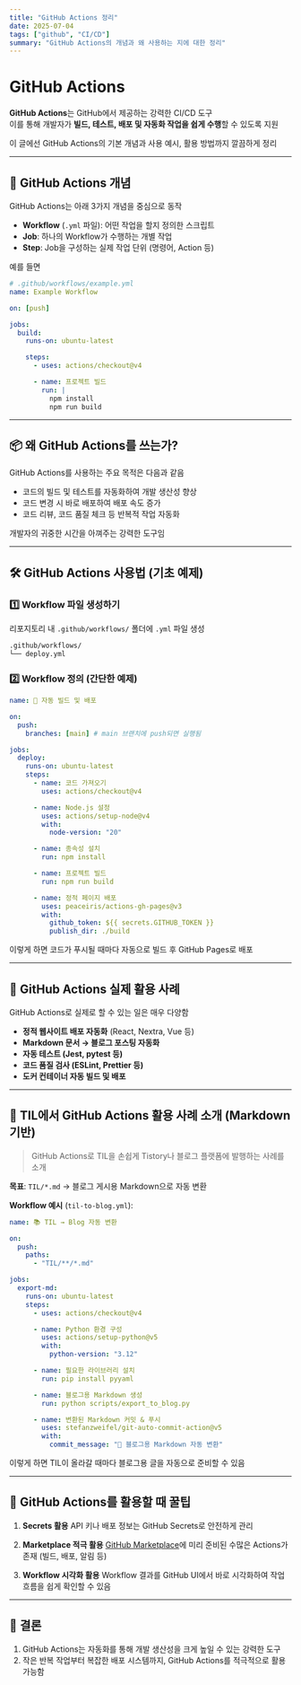 ```yaml
---
title: "GitHub Actions 정리"
date: 2025-07-04
tags: ["github", "CI/CD"]
summary: "GitHub Actions의 개념과 왜 사용하는 지에 대한 정리"
---
```


# GitHub Actions

**GitHub Actions**는 GitHub에서 제공하는 강력한 CI/CD 도구  
이를 통해 개발자가 **빌드, 테스트, 배포 및 자동화 작업을 쉽게 수행**할 수 있도록 지원

이 글에선 GitHub Actions의 기본 개념과 사용 예시, 활용 방법까지 깔끔하게 정리

---

## 📌 GitHub Actions 개념

GitHub Actions는 아래 3가지 개념을 중심으로 동작

- **Workflow** (`.yml` 파일): 어떤 작업을 할지 정의한 스크립트
- **Job**: 하나의 Workflow가 수행하는 개별 작업
- **Step**: Job을 구성하는 실제 작업 단위 (명령어, Action 등)

예를 들면

```yaml
# .github/workflows/example.yml
name: Example Workflow

on: [push]

jobs:
  build:
    runs-on: ubuntu-latest

    steps:
      - uses: actions/checkout@v4

      - name: 프로젝트 빌드
        run: |
          npm install
          npm run build
```

---

## 📦 왜 GitHub Actions를 쓰는가?

GitHub Actions를 사용하는 주요 목적은 다음과 같음

- 코드의 빌드 및 테스트를 자동화하여 개발 생산성 향상
- 코드 변경 시 바로 배포하여 배포 속도 증가
- 코드 리뷰, 코드 품질 체크 등 반복적 작업 자동화

개발자의 귀중한 시간을 아껴주는 강력한 도구임

---

## 🛠️ GitHub Actions 사용법 (기초 예제)

### 1️⃣ Workflow 파일 생성하기

리포지토리 내 `.github/workflows/` 폴더에 `.yml` 파일 생성

```bash
.github/workflows/
└── deploy.yml
```

### 2️⃣ Workflow 정의 (간단한 예제)

```yaml
name: 🚀 자동 빌드 및 배포

on:
  push:
    branches: [main] # main 브랜치에 push되면 실행됨

jobs:
  deploy:
    runs-on: ubuntu-latest
    steps:
      - name: 코드 가져오기
        uses: actions/checkout@v4

      - name: Node.js 설정
        uses: actions/setup-node@v4
        with:
          node-version: "20"

      - name: 종속성 설치
        run: npm install

      - name: 프로젝트 빌드
        run: npm run build

      - name: 정적 페이지 배포
        uses: peaceiris/actions-gh-pages@v3
        with:
          github_token: ${{ secrets.GITHUB_TOKEN }}
          publish_dir: ./build
```

이렇게 하면 코드가 푸시될 때마다 자동으로 빌드 후 GitHub Pages로 배포

---

## 🌟 GitHub Actions 실제 활용 사례

GitHub Actions로 실제로 할 수 있는 일은 매우 다양함

- **정적 웹사이트 배포 자동화** (React, Nextra, Vue 등)
- **Markdown 문서 → 블로그 포스팅 자동화**
- **자동 테스트 (Jest, pytest 등)**
- **코드 품질 검사 (ESLint, Prettier 등)**
- **도커 컨테이너 자동 빌드 및 배포**

---

## 🔖 TIL에서 GitHub Actions 활용 사례 소개 (Markdown 기반)

> GitHub Actions로 TIL을 손쉽게 Tistory나 블로그 플랫폼에 발행하는 사례를 소개

**목표**:
`TIL/*.md` → 블로그 게시용 Markdown으로 자동 변환

**Workflow 예시** (`til-to-blog.yml`):

```yaml
name: 📚 TIL → Blog 자동 변환

on:
  push:
    paths:
      - "TIL/**/*.md"

jobs:
  export-md:
    runs-on: ubuntu-latest
    steps:
      - uses: actions/checkout@v4

      - name: Python 환경 구성
        uses: actions/setup-python@v5
        with:
          python-version: "3.12"

      - name: 필요한 라이브러리 설치
        run: pip install pyyaml

      - name: 블로그용 Markdown 생성
        run: python scripts/export_to_blog.py

      - name: 변환된 Markdown 커밋 & 푸시
        uses: stefanzweifel/git-auto-commit-action@v5
        with:
          commit_message: "📝 블로그용 Markdown 자동 변환"
```

이렇게 하면 TIL이 올라갈 때마다 블로그용 글을 자동으로 준비할 수 있음

---

## 🎯 GitHub Actions를 활용할 때 꿀팁

1. **Secrets 활용**
   API 키나 배포 정보는 GitHub Secrets로 안전하게 관리

2. **Marketplace 적극 활용**
   [GitHub Marketplace](https://github.com/marketplace?type=actions)에 미리 준비된 수많은 Actions가 존재 (빌드, 배포, 알림 등)

3. **Workflow 시각화 활용**
   Workflow 결과를 GitHub UI에서 바로 시각화하여 작업 흐름을 쉽게 확인할 수 있음

---

## 🚩 결론

1. GitHub Actions는 자동화를 통해 개발 생산성을 크게 높일 수 있는 강력한 도구
2. 작은 반복 작업부터 복잡한 배포 시스템까지, GitHub Actions를 적극적으로 활용 가능함
